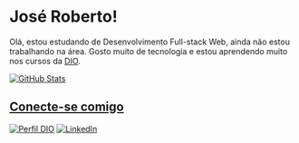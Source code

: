 # José Roberto!
Olá, estou estudando de Desenvolvimento Full-stack Web, ainda não estou trabalhando na área. Gosto muito de tecnologia e estou aprendendo muito nos cursos da [DIO](https://www.dio.me/).
<div>
  <a href="https://github.com/Jose26Polo">
 
  ![GitHub Stats](https://github-readme-stats.vercel.app/api?username=Jose26Polo&theme=transparent&bg_color=000&border_color=30A3DC&show_icons=true&icon_color=30A3DC&title_color=E94D5F&text_color=FFF)
</div>

## Conecte-se comigo

[![Perfil DIO](https://img.shields.io/badge/-Meu%20Perfil%20na%20DIO-black?style=for-the-badge)](https://web.dio.me/users/jgrego63?tab=achievements)
[![LinkedIn](https://img.shields.io/badge/-LinkedIn-blue?style=for-the-badge&logo=linkedin&logoColor=white)](https://www.linkedin.com/in/josergrego/)
